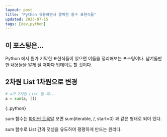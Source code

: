 ```yaml
---
layout: post
title: "Python 유용하면서 짤막한 함수 표현식들"
updated: 2023-07-15
tags: [dev,python]
---
```


## 이 포스팅은...

Python 에서 뭔가 기막힌 표현식들이 있으면 이들을 정리해보는 포스팅이다. 남겨둘만한 내용들을 알게 될 때마다 업데이트 할 것이다.

## 2차원 List 1차원으로 변경

```python
# a가 2차원 List 일 때...
a = sum(a, [])
```
{:.python}

sum 함수는 [파이썬 도움말](https://docs.python.org/3/library/functions.html#sum) 보면 sum(iterable, /, start=0) 과 같은 형태로 되어 있다.

sum 함수로 List 간의 덧셈을 유도하여 평평하게 만드는 원리다.